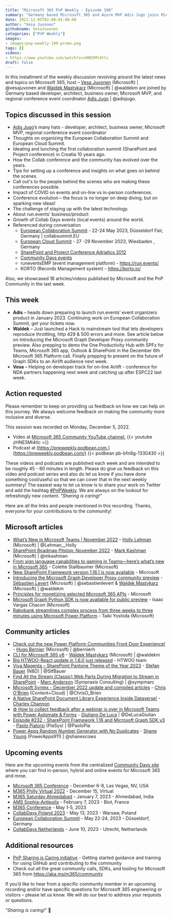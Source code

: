 ```yaml
---
title: "Microsoft 365 PnP Weekly - Episode 190"
summary: "Germany based Microsoft 365 and Azure MVP Adis Jugo joins Microsoft’s Vesa Juvonen and Waldek Mastykarz in a discussion about conferences – organization/on-line/in-person/history, event management products, community, plus 18 articles/videos by Microsoft/Community are highlighted."
date: 2022-12-05T02:00:01-00:00
author: "Vesa Juvonen"
githubname: VesaJuvonen
categories: ["PnP Weekly"]
images:
- images/pnp-weekly-190-promo.png
tags: []
videos:
- https://www.youtube.com/watch?v=zHNE5Ml4tlc
draft: false
---
```

 
In this installment of the weekly discussion revolving around the latest news and topics on Microsoft 365, host – [Vesa Juvonen](http://twitter.com/vesajuvonen) (Microsoft) \| @vesajuvonen and [Waldek Mastykarz](http://twitter.com/waldekm) (Microsoft) \| @waldekm are joined by Germany based developer, architect, business owner, Microsoft MVP, and regional conference event coordinator [Adis Jugo](https://twitter.com/adisjugo) \| @adisjugo.

## Topics discussed in this session

* [Adis Jugo](https://twitter.com/adisjugo)’s many hats - developer, architect, business owner, Microsoft MVP, regional conference event coordinator
* Thoughts on organizing the European Collaboration Summit and European Cloud Summit.
* Ideating and lunching the first collaboration summit (SharePoint and Project conference) in Croatia 10 years ago.
* How the Collab conference and the community has evolved over the years.
* Tips for setting up a conference and insights on what goes on behind the scenes.
* Call out's to the people behind the scenes who are making these conferences possible.
* Impact of COVID on events and on-line vs in-person conferences.
* Conference evolution – the focus is no longer on deep diving, but on sparking new ideas!
* The challenge of staying up with the latest technology.
* About run.events’ business/product
* Growth of Collab Days events (local events) around the world.
* Referenced during conversation
    * [European Collaboration Summit](https://www.collabsummit.eu/) - 22-24 May 2023, Düsseldorf Fair, Germany \| collabsummit.EU
    * [European Cloud Summit](https://www.cloudsummit.eu/) - 27 -29 November 2023, Wiesbaden , Germany
    * [SharePoint and Project Conference Adriatics 2012](https://blog.sharedove.com/adisjugo/index.php/2012/12/10/sharepoint-and-project-conference-adriatics-in-numbers/)
    * [Community Days events](https://communitydays.org/)
    * runeventsEMP (event management platform) - <https://run.events/>
    * KORTO (Records Management system) - <https://korto.io/>

Also, we showcased 18 articles/videos published by Microsoft and the PnP Community in the last week.

## This week

* **Adis** – heads down preparing to launch run.events’ event organizers product in January 2023. Continuing work on European Collaboration Summit, get your tickets now.
* **Waldek** – Just launched a Hack to mainstream tool that lets developers reproduce throttling, http 429 & 500 errors and more. See article below on Introducing the Microsoft Graph Developer Proxy community preview. Also prepping to demo the One Productivity Hub with SPFx for Teams, Microsoft 365 app, Outlook & SharePoint in the December 6th Microsoft 365 Platform call. Finally prepping to present on the future of Graph SDKs to an Airlift audience next week.
* **Vesa** – Helping on developer track for on-line Airlift - conference for NDA partners happening next week and catching up after ESPC22 last week.

## Action requested

Please remember to keep on providing us feedback on how we can help on this journey. We always welcome feedback on making the community more inclusive and diverse.

This session was recorded on Monday, December 5, 2022.

*   Video at [Microsoft 365 Community YouTube channel.](https://aka.ms/m365pnp-videos)
    {{< youtube zHNE5Ml4tlc >}}
*   Podcast at [https://pnpweekly.podbean.com.](https://pnpweekly.podbean.com/) 
    {{< podbean pb-bfn9g-1330430 >}}   

These videos and podcasts are published each week and are intended to be roughly 45 - 60 minutes in length.  Please do give us feedback on this video and podcast series and also do let us know if you have done something cool/useful so that we can cover that in the next weekly summary! The easiest way to let us know is to share your work on Twitter and add the hashtag [#PnPWeekly](https://twitter.com/search?q=%23pnpweekly). We are always on the lookout for refreshingly new content. “_Sharing is caring!”_ 

Here are all the links and people mentioned in this recording. Thanks, everyone for your contributions to the community!

## Microsoft articles

* [What’s New in Microsoft Teams | November 2022](https://techcommunity.microsoft.com/t5/microsoft-teams-blog/what-s-new-in-microsoft-teams-november-2022/ba-p/3686698) - [Holly Lehman](https://twitter.com/Lehman__Holly) (Microsoft) | @Lehman__Holly
* [SharePoint Roadmap Pitstop: November 2022](https://techcommunity.microsoft.com/t5/microsoft-sharepoint-blog/sharepoint-roadmap-pitstop-november-2022/ba-p/3683723) - [Mark Kashman](https://twitter.com/mkashman) (Microsoft) | @mkashman
* [From sign language capabilities to gaming in Teams—here’s what’s new in Microsoft 365](https://www.microsoft.com/microsoft-365/blog/2022/11/30/from-sign-language-capabilities-to-gaming-in-teams-heres-whats-new-in-microsoft-365/) - Colette Stallbaumer (Microsoft)
* [New SharePoint Framework version 1.16.1 is now available](https://devblogs.microsoft.com/microsoft365dev/new-sharepoint-framework-version-1-16-1-is-available/) - Microsoft
* [Introducing the Microsoft Graph Developer Proxy community preview](https://devblogs.microsoft.com/microsoft365dev/introducing-the-microsoft-graph-developer-proxy-community-preview/) - [Sébastien Levert](https://twitter.com/sebastienlevert) (Microsoft) \| @sebastienlevert & [Waldek Mastykarz](https://twitter.com/waldekm) (Microsoft) \| @waldekm
* [Principles for monetizing selected Microsoft 365 APIs](https://devblogs.microsoft.com/microsoft365dev/principles-for-monetizing-selected-microsoft-365-apis/) - Microsoft
* [Microsoft Graph Python SDK is now available for public preview](https://devblogs.microsoft.com/microsoft365dev/introducing-the-microsoft-graph-python-sdk-now-available-for-public-preview/) - Isaac Vargas Chacon (Microsoft)
* [Rabobank streamlines complex process from three weeks to three minutes using Microsoft Power Platform](https://powerapps.microsoft.com/blog/rabobank-streamlines-processes-taking-three-weeks-to-three-minutes/) - Taiki Yoshida (Microsoft)

## Community articles

* [Check out the new Power Platform Communities Front Door Experience!](https://powerusers.microsoft.com/t5/Power-Apps-Community-Blog/Check-out-the-new-Power-Platform-Communities-Front-Door/ba-p/1882715) - [Hugo Bernier](https://twitter.com/bernierh) (Microsoft) | @bernierh
* [CLI for Microsoft 365 v6](https://pnp.github.io/blog/cli-for-microsoft-365/cli-for-microsoft-365-v6-0/) - [Waldek Mastykarz](https://twitter.com/waldekm) (Microsoft) | @waldekm
* [Big HTWOO-React update in 1.6.0 just released](https://twitter.com/hTWOoUI/status/1597611311201980418) - HTWOO team
* [Viva Magenta – SharePoint Pantone Theme of the Year 2023](https://n8d.at/viva-magenta-sharepoint-pantone-theme-of-the-year-2023) - [Stefan Bauer](https://twitter.com/StfBauer) (N8D) | @StfBauer
* [Find All the Stream (Classic) Web Parts During Migration to Stream in SharePoint](https://sympmarc.com/2022/11/28/find-all-the-stream-classic-web-parts-during-migration-to-stream-in-sharepoint/) - [Marc Anderson](https://twitter.com/sympmarc) (Sympraxis Consulting) | @sympmarc
* [Microsoft Syntex - December 2022 update and compiled articles](https://www.sharepointnutsandbolts.com/2022/11/Microsoft-Syntex-compilation.html) - [Chris O'Brien](https://twitter.com/ChrisO_Brien) (Content+Cloud) | @ChrisO_Brien
* [A Native SharePoint Document Library Experience Inside Dataverse!](https://powerusers.microsoft.com/t5/Power-Apps-Community-Blog/A-Native-SharePoint-Document-Library-Experience-Inside-Dataverse/ba-p/1887905) - [Charles Channon](https://github.com/cchannon)
* [⚙️ How to collect feedback after a webinar is over in Microsoft Teams with Power Automate & Forms](https://www.youtube.com/watch?v=mPcA3YBMUlc) - [Giuliano De Luca](https://twitter.com/DeLucaGiulian) | @DeLucaGiulian
* [Episode #232 - SharePoint Framework 1.16 and Microsoft Graph SDK v3](https://www.youtube.com/watch?v=-SW0ZRKz6y0) - [Paolo Pialorsi](https://twitter.com/PaoloPia) (PiaSys) | @PaoloPia
* [Power Apps Random Number Generator with No Duplicates](https://www.youtube.com/watch?v=NepvIvoaf9U) - [Shane Young](https://twitter.com/ShanesCows) (PowerApps911) | @shanescows

## Upcoming events

Here are the upcoming events from the centralized [Community Days site](https://communitydays.org/events?when=upcoming) where you can find in-person, hybrid and online events for Microsoft 365 and mroe.

* [Microsoft 365 Conference](https://m365conf.com/#!/) - December 6-8, Las Vegas, NV, USA
* [M365 Philly Virtual 2022](https://www.communitydays.org/event/2022-12-15/m365-philly-virtual-2022) - December 15, Virtual
* [M365 Saturday Ahmedabad](https://www.communitydays.org/event/2023-01-07/m365-saturday-ahmedabad) - January 7, 2023 - Ahmedabad, India
* [AMS Sophia-Antipolis](https://www.communitydays.org/event/2023-02-07/ams-sophia-antipolis) - February 7, 2023 - Biot, France
* [M365 Conference](https://sharepointna.com/) - May 1-5, 2023
* [CollabDays Poland 2023](https://www.communitydays.org/event/2023-05-13/collabdays-poland-2023) - May 13, 2023 - Warsaw, Poland
* [European Collaboration Summit](https://www.collabsummit.eu/) - May 22-24, 2023 - Düsseldorf, Germany
* [CollabDays Netherlands](https://www.communitydays.org/event/2023-06-10/collabdays-netherlands-2023) - June 10, 2023 - Utrecht, Netherlands

## Additional resources

* [PnP Sharing is Caring initiative](https://aka.ms/sharing-is-caring) - Getting started guidance and training for using GitHub and contributing to the community
* Check out all the great community calls, SDKs, and tooling for Microsoft 365 from <https://aka.ms/m365/community>

If you’d like to hear from a specific community member in an upcoming recording and/or have specific questions for Microsoft 365 engineering or visitors – please let us know. We will do our best to address your requests or questions.

_"Sharing is caring!"_ 🧡


